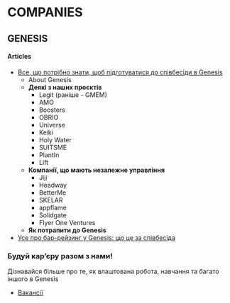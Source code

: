 # COMPANIES

## GENESIS

#### Articles

* [Все, що потрібно знати, щоб підготуватися до співбесіди в Genesis](https://www.gen.tech/post/vse-sho-potribno-znati-dlya-spivbesidi-v-genesis)
  + About Genesis
  + **Деякі з наших проєктів**
    - Legit (раніше - GMEM)
    - AMO
    - Boosters
    - OBRIO
    - Universe
    - Keiki
    - Holy Water
    - SUITSME
    - PlantIn
    - Lift 
  + **Компанії, що мають незалежне управління**
    - Jiji
    - Headway
    - BetterMe
    - SKELAR
    - appflame
    - Solidgate
    - Flyer One Ventures
  + **Як потрапити до Genesis**
* [Усе про бар-рейзинг у Genesis: що це за співбесіда]()





### Будуй кар’єру разом з нами!

Дізнавайся більше про те, як влаштована робота, навчання та багато іншого в Genesis
  + [Вакансії](https://www.gen.tech/career)

